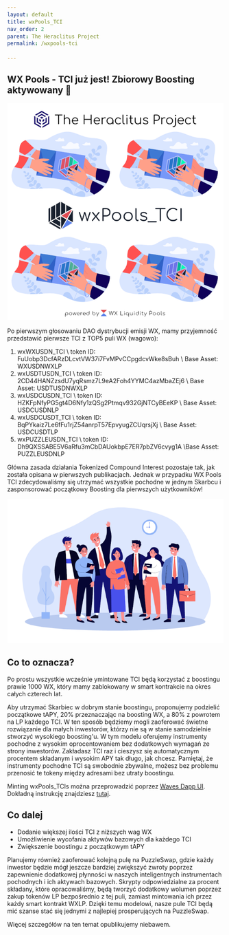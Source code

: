 ```yaml
---
layout: default
title: wxPools_TCI
nav_order: 2
parent: The Heraclitus Project
permalink: /wxpools-tci

---
```

## WX Pools - TCI już jest! Zbiorowy Boosting aktywowany 🚀

![](/images/wxpools-tci-01.png)

Po pierwszym głosowaniu DAO dystrybucji emisji WX, mamy przyjemność przedstawić pierwsze TCI z TOP5 puli WX (wagowo):

1. wxWXUSDN_TCI
\ token ID: FuUobp3DcfARzDLcvtVW37i7FvMPvCCpgdcvWke8sBuh
\ Base Asset: WXUSDNWXLP
2. wxUSDTUSDN_TCI \ token ID: 2CD44HANZzsdU7yqRsmz7L9eA2Foh4YYMC4azMbaZEj6 \ Base Asset: USDTUSDNWXLP
3. wxUSDCUSDN_TCI \ token ID: HZKFpNfyPG5gt4D6Nfy1zQSg2Ptmqv932GjNTCyBEeKP \ Base Asset: USDCUSDNLP
4. wxUSDCUSDT_TCI \ token ID: BqPYkaiz7Le6fFu1rjZ54anrpT57EpvyugZCUqrsjXj \ Base Asset: USDCUSDTLP
5. wxPUZZLEUSDN_TCI \ token ID: Dh9QXSSABE5V6aRfu3mCbDAUokbpE7ER7pbZV6cvyg1A \Base Asset: PUZZLEUSDNLP

Główna zasada działania Tokenized Compound Interest pozostaje tak, jak została opisana w pierwszych publikacjach. Jednak w przypadku WX Pools TCI zdecydowaliśmy się utrzymać wszystkie pochodne w jednym Skarbcu i zasponsorować początkowy Boosting dla pierwszych użytkowników!

![](/images/wxpools-tci-02.png)

## Co to oznacza?
Po prostu wszystkie wcześnie ymintowane TCI będą korzystać z boostingu prawie 1000 WX, który mamy zablokowany w smart kontrakcie na okres całych czterech lat.

Aby utrzymać Skarbiec w dobrym stanie boostingu, proponujemy podzielić początkowe tAPY, 20% przeznaczając na boosting WX, a 80% z powrotem na LP każdego TCI. W ten sposób będziemy mogli zaoferować świetne rozwiązanie dla małych inwestorów, którzy nie są w stanie samodzielnie stworzyć wysokiego boosting'u. W tym modelu oferujemy instrumenty pochodne z wysokim oprocentowaniem bez dodatkowych wymagań ze strony inwestorów. Zakładasz TCI raz i cieszysz się automatycznym procentem składanym i wysokim APY tak długo, jak chcesz. Pamiętaj, że instrumenty pochodne TCI są swobodnie zbywalne, możesz bez problemu przenosić te tokeny między adresami bez utraty boostingu.

Minting wxPools_TCIs można przeprowadzić poprzez [Waves Dapp UI](https://waves-dapp.com/3PQV9AUMU36fdDYMmMZw6urSYG3BuMahQuk). Dokładną instrukcję znajdziesz [tutaj](https://wxpl.club/collective-boosting#jak-mintowa%C4%87-tci-i-skorzysta%C4%87-z-collective-boosting).

## Co dalej
- Dodanie większej ilości TCI z niższych wag WX
- Umożliwienie wycofania aktywów bazowych dla każdego TCI
- Zwiększenie boostingu z początkowym tAPY

Planujemy również zaoferować kolejną pulę na PuzzleSwap, gdzie każdy inwestor będzie mógł jeszcze bardziej zwiększyć zwroty poprzez zapewnienie dodatkowej płynności w naszych inteligentnych instrumentach pochodnych i ich aktywach bazowych. Skrypty odpowiedzialne za procent składany, które opracowaliśmy, będą tworzyć dodatkowy wolumen poprzez zakup tokenów LP bezpośrednio z tej puli, zamiast mintowania ich przez każdy smart kontrakt WXLP. Dzięki temu modelowi, nasze pule TCI będą mić szanse stać się jednymi z najlepiej prosperujących na PuzzleSwap.

Więcej szczegółów na ten temat opublikujemy niebawem.

